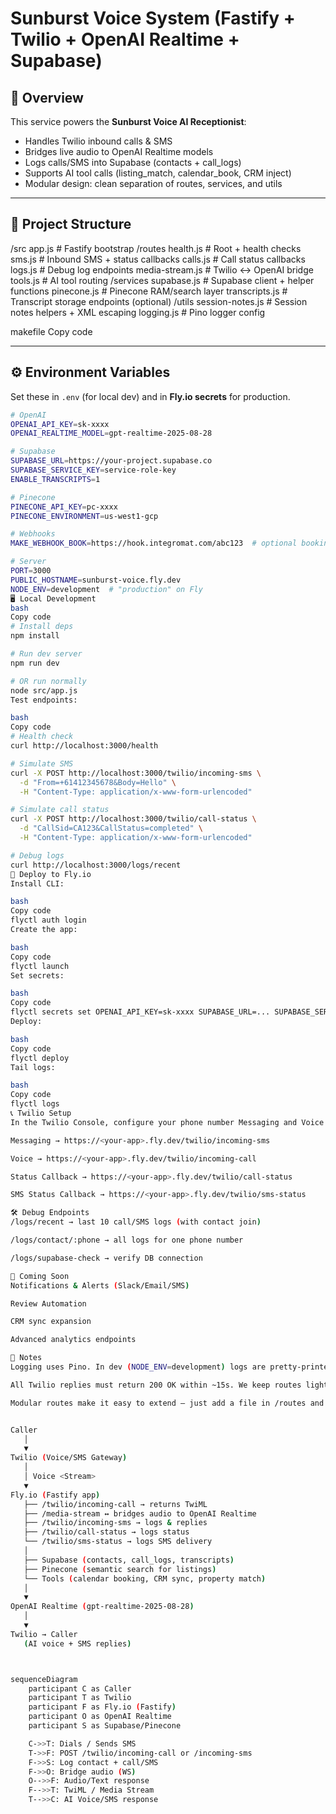 # Sunburst Voice System (Fastify + Twilio + OpenAI Realtime + Supabase)

## 📌 Overview
This service powers the **Sunburst Voice AI Receptionist**:
- Handles Twilio inbound calls & SMS
- Bridges live audio to OpenAI Realtime models
- Logs calls/SMS into Supabase (contacts + call_logs)
- Supports AI tool calls (listing_match, calendar_book, CRM inject)
- Modular design: clean separation of routes, services, and utils

---

## 📂 Project Structure

/src
app.js # Fastify bootstrap
/routes
health.js # Root + health checks
sms.js # Inbound SMS + status callbacks
calls.js # Call status callbacks
logs.js # Debug log endpoints
media-stream.js # Twilio <Stream> ↔ OpenAI bridge
tools.js # AI tool routing
/services
supabase.js # Supabase client + helper functions
pinecone.js # Pinecone RAM/search layer
transcripts.js # Transcript storage endpoints (optional)
/utils
session-notes.js # Session notes helpers + XML escaping
logging.js # Pino logger config

makefile
Copy code

---

## ⚙️ Environment Variables

Set these in `.env` (for local dev) and in **Fly.io secrets** for production.

```bash
# OpenAI
OPENAI_API_KEY=sk-xxxx
OPENAI_REALTIME_MODEL=gpt-realtime-2025-08-28

# Supabase
SUPABASE_URL=https://your-project.supabase.co
SUPABASE_SERVICE_KEY=service-role-key
ENABLE_TRANSCRIPTS=1

# Pinecone
PINECONE_API_KEY=pc-xxxx
PINECONE_ENVIRONMENT=us-west1-gcp

# Webhooks
MAKE_WEBHOOK_BOOK=https://hook.integromat.com/abc123  # optional booking forwarder

# Server
PORT=3000
PUBLIC_HOSTNAME=sunburst-voice.fly.dev
NODE_ENV=development  # "production" on Fly
🖥️ Local Development
bash
Copy code
# Install deps
npm install

# Run dev server
npm run dev

# OR run normally
node src/app.js
Test endpoints:

bash
Copy code
# Health check
curl http://localhost:3000/health

# Simulate SMS
curl -X POST http://localhost:3000/twilio/incoming-sms \
  -d "From=+61412345678&Body=Hello" \
  -H "Content-Type: application/x-www-form-urlencoded"

# Simulate call status
curl -X POST http://localhost:3000/twilio/call-status \
  -d "CallSid=CA123&CallStatus=completed" \
  -H "Content-Type: application/x-www-form-urlencoded"

# Debug logs
curl http://localhost:3000/logs/recent
🚀 Deploy to Fly.io
Install CLI:

bash
Copy code
flyctl auth login
Create the app:

bash
Copy code
flyctl launch
Set secrets:

bash
Copy code
flyctl secrets set OPENAI_API_KEY=sk-xxxx SUPABASE_URL=... SUPABASE_SERVICE_KEY=... PINECONE_API_KEY=...
Deploy:

bash
Copy code
flyctl deploy
Tail logs:

bash
Copy code
flyctl logs
📞 Twilio Setup
In the Twilio Console, configure your phone number Messaging and Voice webhooks:

Messaging → https://<your-app>.fly.dev/twilio/incoming-sms

Voice → https://<your-app>.fly.dev/twilio/incoming-call

Status Callback → https://<your-app>.fly.dev/twilio/call-status

SMS Status Callback → https://<your-app>.fly.dev/twilio/sms-status

🛠️ Debug Endpoints
/logs/recent → last 10 call/SMS logs (with contact join)

/logs/contact/:phone → all logs for one phone number

/logs/supabase-check → verify DB connection

🔮 Coming Soon
Notifications & Alerts (Slack/Email/SMS)

Review Automation

CRM sync expansion

Advanced analytics endpoints

📖 Notes
Logging uses Pino. In dev (NODE_ENV=development) logs are pretty-printed.

All Twilio replies must return 200 OK within ~15s. We keep routes light and async-safe.

Modular routes make it easy to extend — just add a file in /routes and register in app.js.


Caller
   │
   ▼
Twilio (Voice/SMS Gateway)
   │
   │ Voice <Stream>
   ▼
Fly.io (Fastify app)
   ├── /twilio/incoming-call → returns TwiML
   ├── /media-stream ↔ bridges audio to OpenAI Realtime
   ├── /twilio/incoming-sms → logs & replies
   ├── /twilio/call-status → logs status
   └── /twilio/sms-status → logs SMS delivery
   │
   ├── Supabase (contacts, call_logs, transcripts)
   ├── Pinecone (semantic search for listings)
   └── Tools (calendar booking, CRM sync, property match)
   │
   ▼
OpenAI Realtime (gpt-realtime-2025-08-28)
   │
   ▼
Twilio → Caller
   (AI voice + SMS replies)



sequenceDiagram
    participant C as Caller
    participant T as Twilio
    participant F as Fly.io (Fastify)
    participant O as OpenAI Realtime
    participant S as Supabase/Pinecone

    C->>T: Dials / Sends SMS
    T->>F: POST /twilio/incoming-call or /incoming-sms
    F->>S: Log contact + call/SMS
    F->>O: Bridge audio (WS)
    O-->>F: Audio/Text response
    F-->>T: TwiML / Media Stream
    T-->>C: AI Voice/SMS response